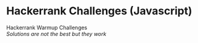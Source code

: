 # Hackerrank Challenges (Javascript)
Hackerrank Warmup Challenges <br>
_Solutions are not the best but they work_